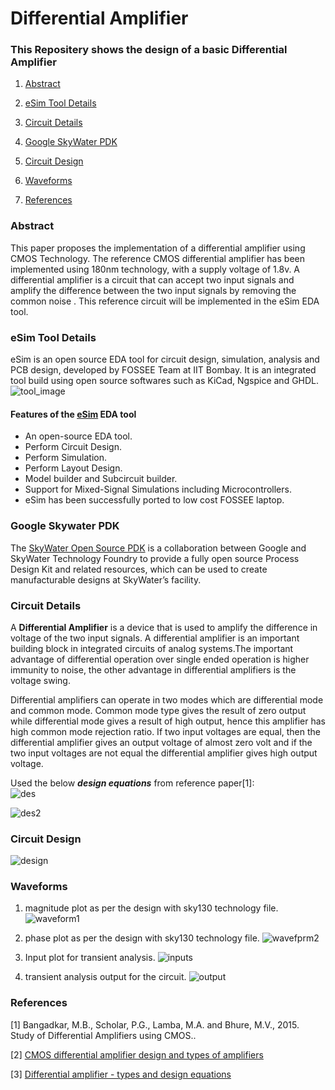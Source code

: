 # Differential Amplifier

### This Repositery shows the design of a basic Differential Amplifier
1. [Abstract](#Abstract)

2. [eSim Tool Details](#eSim-Tool-Details)

3. [Circuit Details](#Circuit-Details)

4. [Google SkyWater PDK](#Google-SkyWater-PDK) 

4. [Circuit Design](#Circuit-Design)

5. [Waveforms](#Waveforms)

6. [References](#References)

### Abstract
This paper proposes the implementation of a differential amplifier using CMOS Technology. The reference CMOS differential amplifier has been implemented using 180nm technology, with a supply voltage of 1.8v.  A differential amplifier is a circuit that can accept two input signals and amplify the difference between the two input signals by removing the common noise . This reference circuit will be implemented in the eSim EDA tool.


### eSim Tool Details
eSim is an open source EDA tool for circuit design, simulation, analysis and PCB design, developed by FOSSEE Team at IIT Bombay. It is an integrated tool build using open source softwares such as KiCad, Ngspice and GHDL.
![tool_image](https://github.com/bharath19-gs/differential_amplifier/blob/main/Implementaion%20and%20ouptuts/eSim_tool.png)

#### Features of the [eSim](https://github.com/FOSSEE/eSim) EDA tool 
- An open-source EDA tool.
- Perform Circuit Design.
- Perform Simulation.
- Perform Layout Design.
- Model builder and Subcircuit builder.
- Support for Mixed-Signal Simulations including Microcontrollers.
- eSim has been successfully ported to low cost FOSSEE laptop.

### Google Skywater PDK 
The [SkyWater Open Source PDK](https://github.com/google/skywater-pdk) is a collaboration between Google and SkyWater Technology Foundry to provide a fully open source Process Design Kit and related resources, which can be used to create manufacturable designs at SkyWater’s facility.



### Circuit Details

  A **Differential Amplifier** is a device that is used to amplify the difference in voltage of the two input signals. A differential amplifier is an important building block in integrated circuits of analog systems.The important advantage of differential operation over single ended operation is higher immunity to noise, the other advantage in differential amplifiers is the voltage swing.<br>
  
  Differential amplifiers can operate in two modes which are differential mode and common mode. Common mode type gives the result of zero output while differential mode gives a result of high output, hence this amplifier has high common mode rejection ratio. If two input voltages are equal, then the differential amplifier gives an output voltage of almost zero volt and if the two input voltages are not equal the differential amplifier gives high output voltage.
  
  Used the below _**design equations**_ from reference paper[1]:<br>
   ![des](https://github.com/bharath19-gs/differential_amplifier/blob/main/Implementaion%20and%20ouptuts/design_eq.png)
   
   ![des2](https://github.com/bharath19-gs/differential_amplifier/blob/main/Implementaion%20and%20ouptuts/image.png)
 

### Circuit Design


![design](https://github.com/bharath19-gs/differential_amplifier/blob/main/Implementaion%20and%20ouptuts/Circuit.png)

### Waveforms


1. magnitude plot as per the design with sky130 technology file.
![waveform1](https://github.com/bharath19-gs/differential_amplifier/blob/main/Implementaion%20and%20ouptuts/magnitude.png)

2. phase plot as per the design with sky130 technology file.
![wavefprm2](https://github.com/bharath19-gs/differential_amplifier/blob/main/Implementaion%20and%20ouptuts/phase.png)

3. Input plot for transient analysis.
![inputs](https://github.com/bharath19-gs/differential_amplifier/blob/main/Implementaion%20and%20ouptuts/transient_analysis.png)

4. transient analysis output for the circuit. 
![output](https://github.com/bharath19-gs/differential_amplifier/blob/main/Implementaion%20and%20ouptuts/transient_analysis_output.png)

### References
[1] Bangadkar, M.B., Scholar, P.G., Lamba, M.A. and Bhure, M.V., 2015. Study of Differential Amplifiers using CMOS..

[2] [CMOS differential amplifier design and types of amplifiers](https://silo.tips/download/chapter-3-cmos-differential-amplifiers)

[3] [Differential amplifier - types and design equations](https://www.electronics-tutorial.net/Analog-CMOS-Design/CMOS-Differential-Amplifier/Differential-Amplifier)
